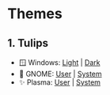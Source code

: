 # Themes
## 1. Tulips
- 🪟 Windows: [Light](https://github.com/xmha97/Themes/releases/download/tulips-v1.0/TulipsLight.deskthemepack) | [Dark](https://github.com/xmha97/Themes/releases/download/tulips-v1.0/TulipsDark.deskthemepack)
- 🦶 GNOME: [User](https://github.com/xmha97/Themes/releases/download/tulips-v1.0/TulipsGU.zip) | [System](https://github.com/xmha97/Themes/releases/download/tulips-v1.0/TulipsGS.zip)
- ✨ Plasma: [User](https://github.com/xmha97/Themes/releases/download/tulips-v1.0/TulipsGU.zip) | [System](https://github.com/xmha97/Themes/releases/download/tulips-v1.0/TulipsGS.zip)
